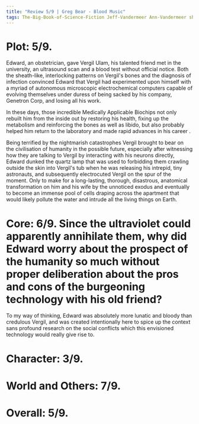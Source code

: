 ```yaml
---
title: "Review 5/9 | Greg Bear - Blood Music"
tags: The-Big-Book-of-Science-Fiction Jeff-Vandermeer Ann-Vandermeer short-story novelette science-fiction 1951- 1983
---
```



# Plot: 5/9. 

Edward, an obstetrician, gave Vergil Ulam, his talented friend met in the university, an ultrasound scan and a blood test without official notice. Both the sheath-like, interlocking patterns on Vergil's bones and the diagnosis of infection convinced Edward that Vergil had experimented upon himself with a myriad of autonomous microscopic electrochemical computers capable of evolving themselves under duress of being sacked by his company, Genetron Corp, and losing all his work.

In these days, those incredible Medically Applicable Biochips not only rebuilt him from the inside out by restoring his health, fixing up the metabolism and reinforcing the bones as well as libido, but also probably helped him return to the laboratory and made rapid advances in his career .

Being terrified by the nightmarish catastrophes Vergil brought to bear on the civilisation of humanity in the possible future, especially after witnessing how they are talking to Vergil by interacting with his neurons directly, Edward dunked the quartz lamp that was used to forbidding them crawling outside the skin into Vergil's tub when he was releasing his intrepid, tiny astronauts, and subsequently electrocuted Vergil on the spur of the moment.
Only to make for a long-lasting, thorough, disastrous, anatomical transformation on him and his wife 
by the unnoticed exodus and eventually to become an immense pool of cells draping across the apartment that would likely pollute the water and intrude all the living things on Earth.


































































































# Core: 6/9. Since the ultraviolet could apparently annihilate them, why did Edward worry about the prospect of the humanity so much without proper deliberation about the pros and cons of the burgeoning technology with his old friend?
To my way of thinking, Edward was absolutely more lunatic and bloody than credulous Vergil, and was created intentionally here to spice up the context sans profound research on the social conflicts which this envisioned technology would really give rise to.



# Character: 3/9. 



# World and Others: 7/9. 



# Overall: 5/9. 


